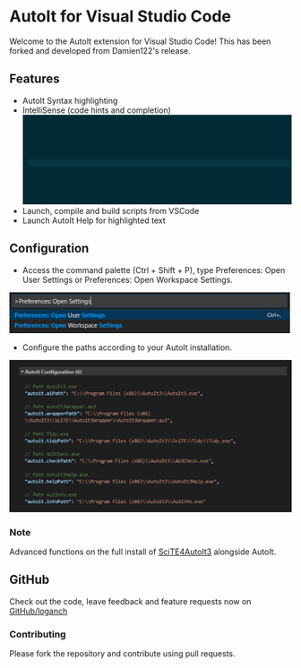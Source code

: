 # AutoIt for Visual Studio Code

Welcome to the AutoIt extension for Visual Studio Code! This has been forked 
and developed from Damien122's release.

## Features

* AutoIt Syntax highlighting
* IntelliSense (code hints and completion)
![Intellisense](img/docs/signaturehelp.gif)
* Launch, compile and build scripts from VSCode
* Launch AutoIt Help for highlighted text 

## Configuration

* Access the command palette (Ctrl + Shift + P), type Preferences: Open User Settings or Preferences: Open Workspace Settings.

![CtrlShiftP](img/docs/CtrlShiftP.png)

* Configure the paths according to your AutoIt installation.

![AutoItConfiguration](img/docs/AutoItConfiguration.png)

### Note
Advanced functions on the full install of [SciTE4AutoIt3](https://www.autoitscript.com/site/autoit-script-editor/downloads/) alongside AutoIt.

## GitHub
Check out the code, leave feedback and feature requests now on [GitHub/loganch](https://github.com/loganch/AutoIt-VSCode)
### Contributing
Please fork the repository and contribute using pull requests.